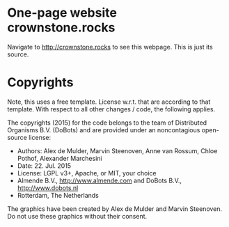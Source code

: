 # One-page website crownstone.rocks

Navigate to http://crownstone.rocks to see this webpage. This is just its source.

# Copyrights

Note, this uses a free template. License w.r.t. that are according to that template. With respect to all other changes / code, the following applies.

The copyrights (2015) for the code belongs to the team of Distributed Organisms B.V. (DoBots) and are provided under an noncontagious open-source license:

* Authors: Alex de Mulder, Marvin Steenoven, Anne van Rossum, Chloe Pothof, Alexander Marchesini
* Date: 22. Jul. 2015
* License: LGPL v3+, Apache, or MIT, your choice
* Almende B.V., http://www.almende.com and DoBots B.V., http://www.dobots.nl
* Rotterdam, The Netherlands

The graphics have been created by Alex de Mulder and Marvin Steenoven. Do not use these graphics without their consent.
